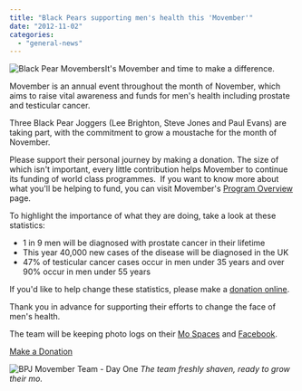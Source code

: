 ```yaml
---
title: "Black Pears supporting men's health this 'Movember'"
date: "2012-11-02"
categories: 
  - "general-news"
---
```


![](https://bpj.org.uk/wp-content/uploads/2012/03/BPJMovembersLogo.png "Black Pear Movembers")It's Movember and time to make a difference.

Movember is an annual event throughout the month of November, which aims to raise vital awareness and funds for men's health including prostate and testicular cancer.

Three Black Pear Joggers (Lee Brighton, Steve Jones and Paul Evans) are taking part, with the commitment to grow a moustache for the month of November.

Please support their personal journey by making a donation. The size of which isn't important, every little contribution helps Movember to continue its funding of world class programmes.  If you want to know more about what you'll be helping to fund, you can visit Movember's [Program Overview](http://uk.movember.com/?home) page.

To highlight the importance of what they are doing, take a look at these statistics:

- 1 in 9 men will be diagnosed with prostate cancer in their lifetime
- This year 40,000 new cases of the disease will be diagnosed in the UK
- 47% of testicular cancer cases occur in men under 35 years and over 90% occur in men under 55 years

If you'd like to help change these statistics, please make a [donation online](http://uk.movember.com/team/515389).

Thank you in advance for supporting their efforts to change the face of men's health.

The team will be keeping photo logs on their [Mo Spaces](http://uk.movember.com/team/515389) and [Facebook](http://www.facebook.com/groups/6389738308/).

[Make a Donation](http://uk.movember.com/team/515389)

![](https://bpj.org.uk/wp-content/uploads/2012/11/BPJMovemberTeam-2012-11-01.jpg "BPJ Movember Team - Day One") _The team freshly shaven, ready to grow their mo._
